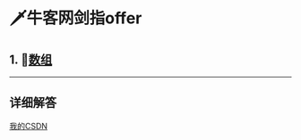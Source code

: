 # 🗡牛客网剑指offer

## 1. 📌[数组](https://github.com/Dagon0577/Algorithmic-practice/tree/master/%E6%95%B0%E7%BB%84)
---
## 详细解答
[我的CSDN](https://blog.csdn.net/dagon123/article/details/84975435)